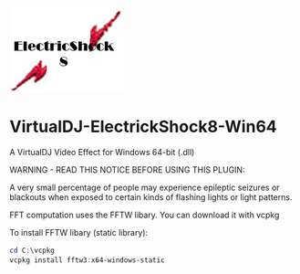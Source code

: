 ![logo](https://github.com/djcel/VirtualDJ-ElectrickShock8-Win64/blob/main/ElectrickShock8_website.png?raw=true "")

# VirtualDJ-ElectrickShock8-Win64
A VirtualDJ Video Effect for Windows 64-bit (.dll)

WARNING - READ THIS NOTICE BEFORE USING THIS PLUGIN:

A very small percentage of people may experience epileptic seizures or blackouts when exposed to certain kinds of flashing lights or light patterns.

FFT computation uses the FFTW libary. You can download it with vcpkg

To install FFTW libary (static library):
```powershell
cd C:\vcpkg
vcpkg install fftw3:x64-windows-static
```

